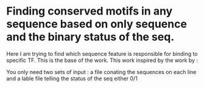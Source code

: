 # Finding conserved motifs in any sequence based on only sequence and the binary status of the seq.  

Here I am trying to find which sequence feature is responsible for binding to specific TF. This is the base of the work. This work inspired by the work by :    

You only need two sets of input : a file conating the sequences on each line and a lable file telling the status of the seq either 0/1


